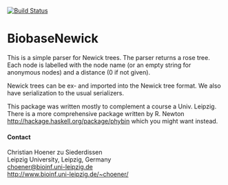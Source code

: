 [![Build Status](https://travis-ci.org/choener/BiobaseNewick.svg?branch=master)](https://travis-ci.org/choener/BiobaseNewick)

# BiobaseNewick

This is a simple parser for Newick trees. The parser returns a rose tree. Each
node is labelled with the node name (or an empty string for anonymous nodes)
and a distance (0 if not given).

Newick trees can be ex- and imported into the Newick tree format. We also have
serialization to the usual serializers.

This package was written mostly to complement a course a Univ. Leipzig. There
is a more comprehensive package written by R. Newton
<http://hackage.haskell.org/package/phybin> which you might want instead.



#### Contact

Christian Hoener zu Siederdissen  
Leipzig University, Leipzig, Germany  
choener@bioinf.uni-leipzig.de  
http://www.bioinf.uni-leipzig.de/~choener/  

